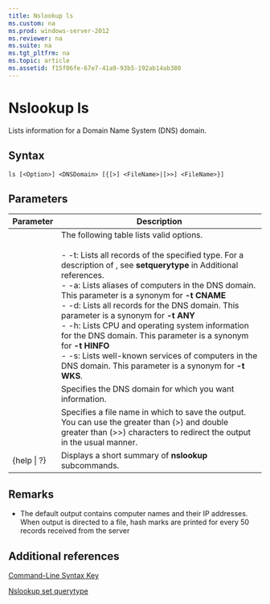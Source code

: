 ```yaml
---
title: Nslookup ls
ms.custom: na
ms.prod: windows-server-2012
ms.reviewer: na
ms.suite: na
ms.tgt_pltfrm: na
ms.topic: article
ms.assetid: f15f06fe-67e7-41a9-93b5-192ab14ab380
---
```

# Nslookup ls
Lists information for a Domain Name System \(DNS\) domain.  
  
## Syntax  
  
```  
ls [<Option>] <DNSDomain> [{[>] <FileName>|[>>] <FileName>}]  
```  
  
## Parameters  
  
|Parameter|Description|  
|-------------|---------------|  
|<Option>|The following table lists valid options.<br /><br />-   \-t: Lists all records of the specified type. For a description of <QueryType>, see  **setquerytype** in Additional references.<br />-   \-a: Lists aliases of computers in the DNS domain. This parameter is a synonym for **\-t CNAME**<br />-   \-d: Lists all records for the DNS domain. This parameter is a synonym for **\-t ANY**<br />-   \-h: Lists CPU and operating system information for the DNS domain. This parameter is a synonym for **\-t HINFO**<br />-   \-s: Lists well\-known services of computers in the DNS domain. This parameter is a synonym for **\-t WKS**.|  
|<DNSDomain>|Specifies the DNS domain for which you want information.|  
|<FileName>|Specifies a file name in which to save the output. You can use the greater than \(>\) and double greater than \(>>\) characters to redirect the output in the usual manner.|  
|{help &#124; ?}|Displays a short summary of **nslookup** subcommands.|  
  
## Remarks  
  
-   The default output contains computer names and their IP addresses. When output is directed to a file, hash marks are printed for every 50 records received from the server  
  
## Additional references  
[Command-Line Syntax Key](Command-Line-Syntax-Key.md)  
  
[Nslookup set querytype](Nslookup-set-querytype.md)  
  

